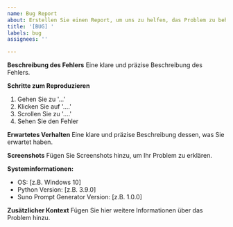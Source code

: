 ```yaml
---
name: Bug Report
about: Erstellen Sie einen Report, um uns zu helfen, das Problem zu beheben
title: '[BUG] '
labels: bug
assignees: ''

---
```


**Beschreibung des Fehlers**
Eine klare und präzise Beschreibung des Fehlers.

**Schritte zum Reproduzieren**
1. Gehen Sie zu '...'
2. Klicken Sie auf '....'
3. Scrollen Sie zu '....'
4. Sehen Sie den Fehler

**Erwartetes Verhalten**
Eine klare und präzise Beschreibung dessen, was Sie erwartet haben.

**Screenshots**
Fügen Sie Screenshots hinzu, um Ihr Problem zu erklären.

**Systeminformationen:**
 - OS: [z.B. Windows 10]
 - Python Version: [z.B. 3.9.0]
 - Suno Prompt Generator Version: [z.B. 1.0.0]

**Zusätzlicher Kontext**
Fügen Sie hier weitere Informationen über das Problem hinzu. 